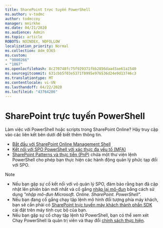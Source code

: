 ```yaml
---
title: SharePoint trực tuyến PowerShell
ms.author: v-todmc
author: todmccoy
manager: mnirkhe
ms.date: 04/21/2020
ms.audience: Admin
ms.topic: article
ROBOTS: NOINDEX, NOFOLLOW
localization_priority: Normal
ms.collection: Adm_O365
ms.custom:
- "9000266"
- "1867"
ms.openlocfilehash: 8c270748fc75f929371fbb2856daad3ae61a1540
ms.sourcegitcommit: 631cbb5f03e5371f0995e976536d24e9d13746c3
ms.translationtype: MT
ms.contentlocale: vi-VN
ms.lasthandoff: 04/22/2020
ms.locfileid: "43764286"
---
```

# <a name="sharepoint-online-powershell"></a>SharePoint trực tuyến PowerShell

Làm việc với PowerShell hoặc scripts trong SharePoint Online? Hãy truy cập vào các liên kết bên dưới để biết thêm thông tin.
- [Bắt đầu với SharePoint Online Management Shell](https://docs.microsoft.com/powershell/sharepoint/sharepoint-online/connect-sharepoint-online?view=sharepoint-ps)
- [Kết nối với SPO PowerShell với xác thực đa yếu tố (MFA)](https://docs.microsoft.com/powershell/sharepoint/sharepoint-online/connect-sharepoint-online?view=sharepoint-ps#to-connect-with-multifactor-authentication-mfa)
- [SharePoint Patterns và thực tiễn (PnP)](https://docs.microsoft.com/powershell/sharepoint/sharepoint-pnp/sharepoint-pnp-cmdlets?view=sharepoint-ps) chứa một thư viện lệnh PowerShell cho phép bạn thực hiện các hành động quản lý phức tạp đối với SPO.

> [!NOTE]
> - Nếu bạn gặp sự cố kết nối với vỏ quản lý SPO, đảm bảo rằng bạn đã cập nhật lên phiên bản mới nhất và cố gắng [nhập lại mô-đun](https://docs.microsoft.com/powershell/developer/module/importing-a-powershell-module) bằng cách sử dụng *"nhập mô-đun Microsoft. Online. SharePoint. PowerShell".*
> - Nếu bạn đang cố gắng chạy tập lệnh mô hình đối tượng phía máy khách, bạn sẽ cần phải có [SharePoint trực tuyến máy khách thành phần SDK](https://www.microsoft.com/download/details.aspx?id=42038) cài đặt trên máy tính cục bộ của bạn.
> - Nếu bạn gặp sự cố chạy tập lệnh từ PowerShell, bạn có thể xem xét Chạy PowerShell là quản trị viên và thay đổi [chính sách thực hiện](https://docs.microsoft.com/powershell/module/microsoft.powershell.core/about/about_execution_policies?view=powershell-6).